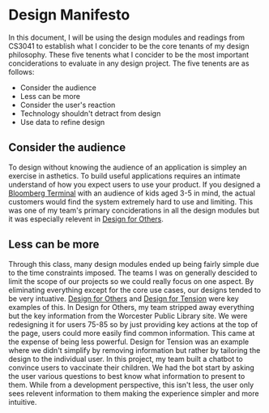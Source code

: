 # Design Manifesto

In this document, I will be using the design modules and readings from CS3041 to establish what I concider to be the core tenants of my design philosophy. These five tenents what I concider to be the most important conciderations to evaluate in any design project. The five tenents are as follows:
* Consider the audience
* Less can be more
* Consider the user's reaction
* Technology shouldn't detract from design
* Use data to refine design

## Consider the audience

To design without knowing the audience of an application is simpley an exercise in asthetics. To build useful applications requires an intimate understand of how you expect users to use your product. If you designed a [Bloomberg Terminal](https://en.wikipedia.org/wiki/Bloomberg_Terminal) with an audience of kids aged 3-5 in mind, the actual customers would find the system extremely hard to use and limiting.
This was one of my team's primary conciderations in all the design modules but it was especially relevent in [Design for Others](https://medium.com/@jpking_52113/design-for-others-b027c6e6d53e).

## Less can be more

Through this class, many design modules ended up being fairly simple due to the time constraints imposed. The teams I was on generally descided to limit the scope of our projects so we could really focus on one aspect. By eliminating everything except for the core use cases, our designs tended to be very intuative. [Design for Others](https://medium.com/@jpking_52113/design-for-others-b027c6e6d53e) and [Design for Tension](https://medium.com/@sambaumgarten/design-for-tension-4b97ecd66969) were key examples of this. In Design for Others, my team stripped away everything but the key information from the Worcester Public Library site. We were redesigning it for users 75-85 so by just providing key actions at the top of the page, users could more easily find common information. This came at the expense of being less powerful. Design for Tension was an example where we didn't simplify by removing information but rather by tailoring the design to the individual user. In this project, my team built a chatbot to convince users to vaccinate their children. We had the bot start by asking the user various questions to best know what information to present to them. While from a development perspective, this isn't less, the user only sees relevent information to them making the experience simpler and more intuitive.
